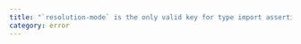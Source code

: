 ```yaml
---
title: "`resolution-mode` is the only valid key for type import assertions."
category: error
---
```

